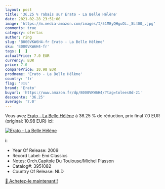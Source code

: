 ```yaml
---
layout: post
title: '36.25 % rabais sur Erato - La Belle Hélène'
date: 2021-02-28 23:51:00
image: 'https://m.media-amazon.com/images/I/51MByQHguOL._SL400_.jpg'
comments: true
category: ofertas
author: ring
slug: 'B000VKW6H4-fr Erato - La Belle Hélène'
sku: 'B000VKW6H4-fr'
tags: [  ]
actualPrice: 7.0 EUR
currency: EUR
price: 7.0
comparePrice: 10.98 EUR
prodname: 'Erato - La Belle Hélène'
country: 'fr'
flag: '🇫🇷'
brand: 'Erato'
buyurl: 'https://www.amazon.fr/dp/B000VKW6H4/?tag=tolees0d-21'
descuento: '36.25'
average: '7.0'
---
```


Vous avez [Erato - La Belle Hélène](https://www.amazon.fr/dp/B000VKW6H4/?tag=tolees0d-21)  à  36.25 % de réduction, prix final  7.0 EUR (original: 10.98 EUR) ici:

[![Erato - La Belle Hélène](https://m.media-amazon.com/images/I/51MByQHguOL._SL400_.jpg)](https://www.amazon.fr/dp/B000VKW6H4/?tag=tolees0d-21)

ℹ️:

- Year Of Release: 2009
- Record Label: Emi Classics
- Notes: Orch.Capitole Du Toulouse/Michel Plasson
- Catalog#: 3951082
- Country Of Release: NLD

[🛒 Achetez-le maintenant!!](https://www.amazon.fr/dp/B000VKW6H4/?tag=tolees0d-21)
